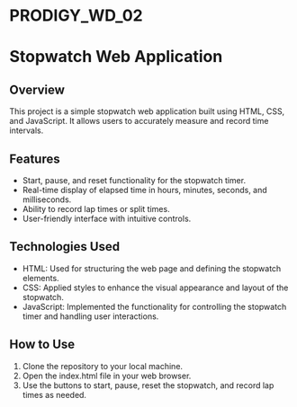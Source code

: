 # PRODIGY_WD_02

# Stopwatch Web Application

## Overview
This project is a simple stopwatch web application built using HTML, CSS, and JavaScript. It allows users to accurately measure and record time intervals.

## Features
- Start, pause, and reset functionality for the stopwatch timer.
- Real-time display of elapsed time in hours, minutes, seconds, and milliseconds.
- Ability to record lap times or split times.
- User-friendly interface with intuitive controls.

## Technologies Used
- HTML: Used for structuring the web page and defining the stopwatch elements.
- CSS: Applied styles to enhance the visual appearance and layout of the stopwatch.
- JavaScript: Implemented the functionality for controlling the stopwatch timer and handling user interactions.

## How to Use
1. Clone the repository to your local machine.
2. Open the index.html file in your web browser.
3. Use the buttons to start, pause, reset the stopwatch, and record lap times as needed.

